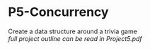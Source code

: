 # P5-Concurrency
Create a data structure around a trivia game  
*full project outline can be read in Project5.pdf*
